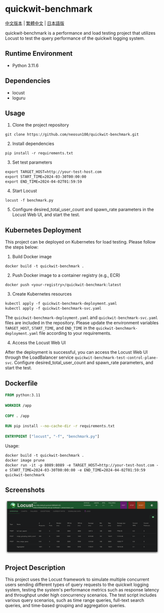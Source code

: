 # quickwit-benchmark

[中文版本](README_CN.md) | [繁體中文](README_TW.md) | [日本語版](README_JP.md)

quickwit-benchmark is a performance and load testing project that utilizes Locust to test the query performance of the quickwit logging system.

## Runtime Environment

- Python 3.11.6

## Dependencies

- locust
- loguru

## Usage

1. Clone the project repository

```
git clone https://github.com/neosun100/quickwit-benchmark.git
```

2. Install dependencies

```
pip install -r requirements.txt
```

3. Set test parameters

```
export TARGET_HOST=http://your-test-host.com
export START_TIME=2024-03-30T00:00:00
export END_TIME=2024-04-02T01:59:59
```

4. Start Locust

```
locust -f benchmark.py
```

5. Configure desired_total_user_count and spawn_rate parameters in the Locust Web UI, and start the test.

## Kubernetes Deployment

This project can be deployed on Kubernetes for load testing. Please follow the steps below:

1. Build Docker image

```
docker build -t quickwit-benchmark .
```

2. Push Docker image to a container registry (e.g., ECR)

```
docker push <your-registry>/quickwit-benchmark:latest
```

3. Create Kubernetes resources

```
kubectl apply -f quickwit-benchmark-deployment.yaml
kubectl apply -f quickwit-benchmark-svc.yaml
```

The `quickwit-benchmark-deployment.yaml` and `quickwit-benchmark-svc.yaml` files are included in the repository. Please update the environment variables `TARGET_HOST`, `START_TIME`, and `END_TIME` in the `quickwit-benchmark-deployment.yaml` file according to your requirements.

4. Access the Locust Web UI

After the deployment is successful, you can access the Locust Web UI through the LoadBalancer service `quickwit-benchmark-test-control-plane-svc`. Configure desired_total_user_count and spawn_rate parameters, and start the test.

## Dockerfile

```dockerfile
FROM python:3.11

WORKDIR /app

COPY . /app

RUN pip install --no-cache-dir -r requirements.txt

ENTRYPOINT ["locust", "-f", "benchmark.py"]
```

Usage:

```
docker build -t quickwit-benchmark .
docker image prune 
docker run -it -p 8089:8089 -e TARGET_HOST=http://your-test-host.com -e START_TIME=2024-03-30T00:00:00 -e END_TIME=2024-04-02T01:59:59 quickwit-benchmark
```

## Screenshots
![locust_quickwit](Pics/locust_quickwit.jpg)

## Project Description

This project uses the Locust framework to simulate multiple concurrent users sending different types of query requests to the quickwit logging system, testing the system's performance metrics such as response latency and throughput under high concurrency scenarios. The test script includes various query scenarios, such as time range queries, full-text search queries, and time-based grouping and aggregation queries.
